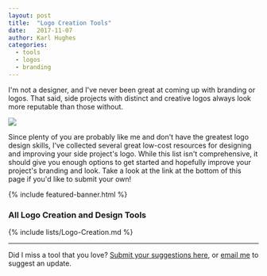 ```yaml
---
layout: post
title:  "Logo Creation Tools"
date:   2017-11-07
author: Karl Hughes
categories:
  - tools
  - logos
  - branding
---
```


I'm not a designer, and I've never been great at coming up with branding or logos. That said, side projects with distinct and creative logos always look more reputable than those without.

![](https://i.imgur.com/7tJLION.jpg)

Since plenty of you are probably like me and don't have the greatest logo design skills, I've collected several great low-cost resources for designing and improving your side project's logo. While this list isn't comprehensive, it should give you enough options to get started and hopefully improve your project's branding and look. Take a look at the link at the bottom of this page if you'd like to submit your own!

{% include featured-banner.html %}

### All Logo Creation and Design Tools

{% include lists/Logo-Creation.md %}

-----

Did I miss a tool that you love? [Submit your suggestions here](https://airtable.com/shrwrPOxd0wlqoiZb), or [email me](mailto:marketing@portablecto.com) to suggest an update.
